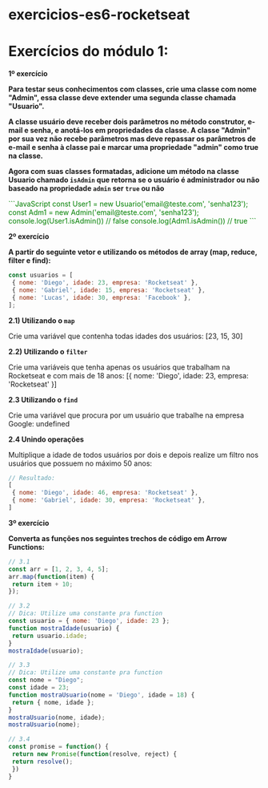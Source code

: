 # exercicios-es6-rocketseat

# Exercícios do módulo 1:

**1º exercício**

**Para testar seus conhecimentos com classes, crie uma classe com nome "Admin", essa classe deve
extender uma segunda classe chamada "Usuario".**

**A classe usuário deve receber dois parâmetros no método construtor, e-mail e senha, e anotá-los
em propriedades da classe. A classe "Admin" por sua vez não recebe parâmetros mas deve
repassar os parâmetros de e-mail e senha à classe pai e marcar uma propriedade "admin" como
true na classe.**

**Agora com suas classes formatadas, adicione um método na classe Usuario chamado `isAdmin` que
retorna se o usuário é administrador ou não baseado na propriedade `admin` ser `true` ou não** 

<span style="color: green"> 
 ```JavaScript
 const User1 = new Usuario('email@teste.com', 'senha123');
 const Adm1 = new Admin('email@teste.com', 'senha123');
 console.log(User1.isAdmin()) // false
 console.log(Adm1.isAdmin()) // true
 ```
</span>

**2º exercício**

**A partir do seguinte vetor e utilizando os métodos de array (map, reduce, filter e find):**

```JavaScript
const usuarios = [
 { nome: 'Diego', idade: 23, empresa: 'Rocketseat' },
 { nome: 'Gabriel', idade: 15, empresa: 'Rocketseat' },
 { nome: 'Lucas', idade: 30, empresa: 'Facebook' },
];
```
**2.1) Utilizando o `map`**

Crie uma variável que contenha todas idades dos usuários: [23, 15, 30]

**2.2) Utilizando o `filter`**

Crie uma variáveis que tenha apenas os usuários que trabalham na Rocketseat e com mais de 18
anos: [{ nome: 'Diego', idade: 23, empresa: 'Rocketseat' }]

**2.3 Utilizando o `find`**

Crie uma variável que procura por um usuário que trabalhe na empresa Google: undefined

**2.4 Unindo operações**

Multiplique a idade de todos usuários por dois e depois realize um filtro nos usuários que possuem
no máximo 50 anos:

```JavaScript
// Resultado:
[
 { nome: 'Diego', idade: 46, empresa: 'Rocketseat' },
 { nome: 'Gabriel', idade: 30, empresa: 'Rocketseat' },
]
```

**3º exercício**

**Converta as funções nos seguintes trechos de código em Arrow Functions:**

```JavaScript 
// 3.1
const arr = [1, 2, 3, 4, 5];
arr.map(function(item) {
 return item + 10;
});

```

```JavaScript 
// 3.2
// Dica: Utilize uma constante pra function
const usuario = { nome: 'Diego', idade: 23 };
function mostraIdade(usuario) {
 return usuario.idade;
}
mostraIdade(usuario);
```

```JavaScript 
// 3.3
// Dica: Utilize uma constante pra function
const nome = "Diego";
const idade = 23;
function mostraUsuario(nome = 'Diego', idade = 18) {
 return { nome, idade };
}
mostraUsuario(nome, idade);
mostraUsuario(nome);

```

```JavaScript 
// 3.4
const promise = function() {
 return new Promise(function(resolve, reject) {
 return resolve();
 })
}
```





